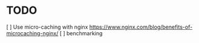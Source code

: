 # TODO

[ ] Use micro-caching with nginx https://www.nginx.com/blog/benefits-of-microcaching-nginx/
[ ] benchmarking
